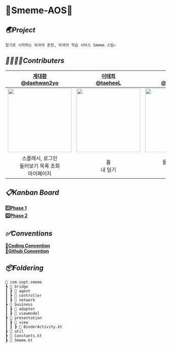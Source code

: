 # 🙏Smeme-AOS🙏

## *🌏Project*
```
일기로 시작하는 외국어 훈련, 외국어 학습 서비스 Smeme 스밈✍️
```

## *👨‍👩‍👧‍👦Contributers*
[계대환 <br> @daehwan2yo](https://github.com/daehwan2yo) | [이태희 <br> @taeheeL](https://github.com/taeheeL) | [배수민 <br> @waterminn](https://github.com/waterminn) 
:---: | :---: | :---: 
<img width="200" src="https://user-images.githubusercontent.com/74162198/210480350-2e90b9a0-fba3-4122-8e63-77925180906b.png"/> | <img width="200" src="https://user-images.githubusercontent.com/74162198/210396555-28b91c15-70a7-48fc-95e4-f76b7d39ccf1.png"/> | <img width="200" src="https://user-images.githubusercontent.com/74162198/210396649-7dce5a1a-994a-46b9-94b2-b52a3e9a8e82.png"/> |
스플래시, 로그인 <br> 둘러보기 목록 조회 <br> 마이페이지 | 홈 <br> 내 일기 | 둘러보기 상세 <br> 보관함

## *📋Kanban Board*
[**1️⃣Phase 1**](https://github.com/orgs/Team-Smeme/projects/2/views/1) <br>
[**2️⃣Phase 2**](https://github.com/orgs/Team-Smeme/projects/6)

## *✅Conventions*
[**🙏Coding Convention**](https://carnation-hearing-eb3.notion.site/Coding-Convention-b69f421118fa4a42bbf3624691a92a3c) <br>
[**🙏Github Convention**](https://carnation-hearing-eb3.notion.site/Github-Convention-cd48d28f008848efa30ef3279d6c4f9e)


## *📦Foldering*
```
📁 com.sopt.smeme
┣ 📂 bridge
┃ ┣ 📂 agent
┃ ┣ 📂 controller
┃ ┣ 📂 network
┣ 📂 business
┃ ┣ 📂 adapter
┃ ┣ 📂 viewmodel
┣ 📂 presentation
┃ ┣ 📂 view
┃ ┃ ┣ 📜 BinderActivity.kt
┣ 📂 util
┣ 📜 Constants.kt
┣ 📜 Smeme.kt
```
